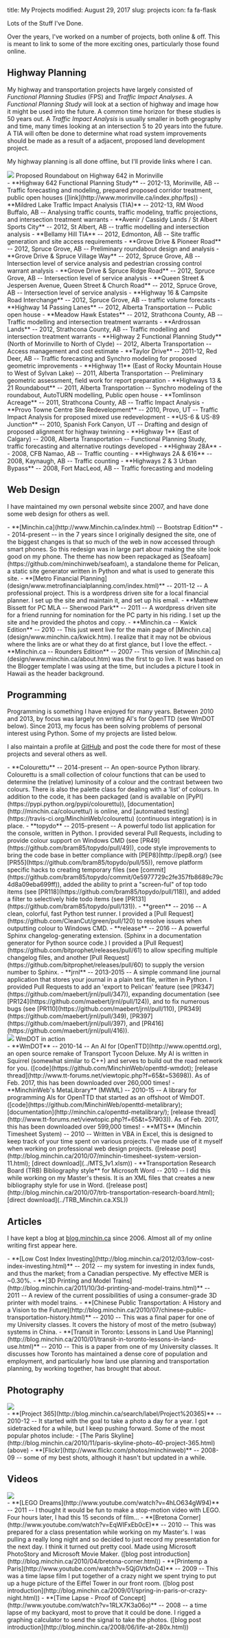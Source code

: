 title: My Projects
modified: August 29, 2017
slug: projects
icon: fa fa-flask

<!-- _ Heading Photos are 16x9 ratio, 688x387px -->
Lots of the Stuff I've Done.

Over the years, I've worked on a number of projects, both online &
off. This is meant to link to some of the more exciting ones,
particularly those found online.

Highway Planning
----------------

My highway and transportation projects have largely consisted of *Functional
Planning Studies* (FPS) and *Traffic Impact Analyses*. A *Functional Planning
Study* will look at a section of highway and image how it might be used into
the future. A common time horizon for these studies is 50 years out. A
*Traffic Impact Analysis* is usually smaller in both geography and time, many
times looking at an intersection 5 to 20 years into the future. A TIA will
often be done to determine what road system improvements should be made as a
result of a adjacent, proposed land development project.

My highway planning is all done offline, but I'll provide links where I
can.

<div class="center-block thumbnail max-col-md-9">
	<img src="../images/morinville-roundabout-688.jpg" />
	<caption>Proposed Roundabout on Highway 642 in Morinville</caption>
</div>

<div class="real-list" markdown=1>
-   **Highway 642 Functional Planning Study** -- 2012-13, Morinville, AB --
    Traffic forecasting and modeling, prepared proposed corridor treatment,
    public open houses ([link](http://www.morinville.ca/index.php/fps))
-   **Mildred Lake Traffic Impact Analysis (TIA)** -- 2012-13, RM Wood
    Buffalo, AB -- Analysing traffic counts, traffic modeling, traffic
    projections, and intersection treatment warrants
-   **Avenir / Cassidy Lands / St Albert Sports City** -- 2012, St
    Albert, AB -- traffic modelling and intersection analysis
-   **Bellamy Hill TIA** -- 2012, Edmonton, AB -- Site traffic generation
    and site access requirements
-   **Grove Drive & Pioneer Road** -- 2012, Spruce Grove, AB --
    Preliminary roundabout design and analysis
-   **Grove Drive & Spruce Village Way** -- 2012, Spruce Grove, AB --
    Intersection level of service analysis and pedestrian crossing
    control warrant analysis
-   **Grove Drive & Spruce Ridge Road** -- 2012, Spruce Grove, AB --
    Intersection level of service analysis
-   **Queen Street & Jespersen Avenue, Queen Street & Church Road** --
    2012, Spruce Grove, AB -- Intersection level of service analysis
-   **Highway 16 & Campsite Road Interchange** -- 2012, Spruce Grove, AB --
    traffic volume forecasts
-   **Highway 14 Passing Lanes** -- 2012, Alberta Transportation -- Public
    open house
-   **Meadow Hawk Estates** -- 2012, Strathcona County, AB -- Traffic
    modelling and intersection treatment warrants
-   **Ardrossan Lands** -- 2012, Strathcona County, AB -- Traffic
    modelling and intersection treatment warrants
-   **Highway 2 Functional Planning Study** (North of Morinville to
    North of Clyde) -- 2012, Alberta Transportation -- Access management
    and cost estimate
-   **Taylor Drive** -- 2011-12, Red Deer, AB -- Traffic forecasting and
    Synchro modeling for proposed geometric improvements
-   **Highway 11** (East of Rocky Mountain House to West of Sylvan Lake) --
    2011, Alberta Transportation -- Preliminary geometric assessment,
    field work for report preparation
-   **Highways 13 & 21 Roundabout** -- 2011, Alberta Transportation --
    Synchro modeling of the roundabout, AutoTURN modelling, Public open
    house
-   **Tomlinson Acreage** -- 2011, Strathcona County, AB -- Traffic Impact
    Analysis
-   **Provo Towne Centre Site Redevelopment** -- 2010, Provo, UT --
    Traffic Impact Analysis for proposed mixed use redevelopment
-   **US-6 & US-89 Junction** -- 2010, Spanish Fork Canyon, UT -- Drafting
    and design of proposed alignment for highway twinning
-   **Highway 1** (East of Calgary) -- 2008, Alberta Transportation --
    Functional Planning Study, traffic forecasting and alternative
    routings developed
-   **Highway 28A** -- 2008, CFB Namao, AB -- Traffic counting
-   **Highways 2A & 616** -- 2008, Kaynaugh, AB -- Traffic counting
-   **Highways 2 & 3 Urban Bypass** -- 2008, Fort MacLeod, AB -- Traffic
    forecasting and modeling
</div>

Web Design
----------

I have maintained my own personal website since 2007, and have done some web
design for others as well.

<div class="real-list" markdown=1>
-   **[Minchin.ca](http://www.Minchin.ca/index.html) -- Bootstrap Edition** --
    2014-present -- in the 7 years since I originally designed the site,
    one of the
	biggest changes is that so much of the web in now accessed through smart
	phones. So this redesign was in large part abour making the site look good
	on my phone. The theme has now been repackaged as
    [Seafoam](https://github.com/minchinweb/seafoam), a standalone theme for
    Pelican, a static site generator written in Python and what is used to
    generate this site.
-   **[Metro Financial Planning](design/www.metrofinancialplanning.com/index.html)** --
    2011-12 -- A professional project. This is a wordpress driven site
    for a local financial planner. I set up the site and maintain it,
    and set up his email.
-   **Matthew Bissett for PC MLA -- Sherwood
    Park** -- 2011 -- A wordpress driven site
    for a friend running for nomination for the PC party in his riding.
    I set up the site and he provided the photos and copy.
-   **Minchin.ca -- Kwick Edition** --
    2010 -- This just went live for the main page of
    [Minchin.ca](design/www.minchin.ca/kwick.htm). I realize that it may not be
    obvious where the links are or what they do at first glance, but I
    love the effect.
-   **Minchin.ca -- Rounders Edition** -- 2007 -- This version of
    [Minchin.ca](design/www.minchin.ca/about.htm) was the first to go live. It was
    based on the Blogger template I was using at the time, but includes
    a picture I took in Hawaii as the header background.
</div>

Programming
-----------

Programming is something I have enjoyed for many years. Between 2010 and 2013, by focus was largely on writing AI's for OpenTTD (see WmDOT below). Since 2013, my focus has been solving problems of personal interest using Python. Some of my projects are listed below.

I also maintain a profile at [GitHub](https://github.com/MinchinWeb) and post
the code there for most of these projects and several others as well.

<div class="real-list" markdown=1>
-   **Colourettu** -- 2014-present -- An open-source Python library.
    Colourettu is a small collection of colour functions that can be used to
    determine the (relative) luminosity of a colour and the contrast between
    two colours. There is also the palette class for dealing with a 'list' of
    colours. In addition to the code, it has been packaged (and is available
    on [PyPI](https://pypi.python.org/pypi/colourettu)),
    [documentation](http://minchin.ca/colourettu/) is online, and
    [automated testing](https://travis-ci.org/MinchinWeb/colourettu)
    (continuous integration) is in place.
-   **topydo** -- 2015-present -- A powerful todo list application for the
    console, written in Python. I provided several Pull Requests, including to
    provide colour support on Windows CMD (see
    [PR49](https://github.com/bram85/topydo/pull/49)), code style improvements
    to bring the code base in better compliance with [PEP8](http://pep8.org/)
    (see [PR55](https://github.com/bram85/topydo/pull/55)), remove platform
    specific hacks to creating temporary files (see
    [commit](https://github.com/bram85/topydo/commit/0e5977729c2fe357fb8689c79c4d8a09eba699ff)),
    added the ability to print a "screen-ful" of top todo items (see
    [PR118](https://github.com/bram85/topydo/pull/118)), and added a filter to
    selectively hide todo items (see
    [PR131](https://github.com/bram85/topydo/pull/131)).
-   **green** -- 2016 -- A clean, colorful, fast Python test runner. I
    provided a [Pull Request](https://github.com/CleanCut/green/pull/120) to
    resolve issues when outputting colour to Windows CMD.
-   **release** -- 2016 -- A powerful Sphinx changelog-generating extension.
    (Sphinx in a documentation generator for Python source code.) I
    provided a [Pull Request](https://github.com/bitprophet/releases/pull/61)
    to allow specifing multiple changelog files, and another
    [Pull Request](https://github.com/bitprophet/releases/pull/60) to supply
    the version number to Sphinx.
-   **jrnl** -- 2013-2015 -- A simple command line journal application that
    stores your journal in a plain text file, written in Python. I provided
    Pull Requests to add an 'export to Pelican' feature (see
    [PR347](https://github.com/maebert/jrnl/pull/347)), expanding
    documentation (see [PR124](https://github.com/maebert/jrnl/pull/124)), and
    to fix numerous bugs (see
    [PR110](https://github.com/maebert/jrnl/pull/110),
    [PR349](https://github.com/maebert/jrnl/pull/349),
    [PR397](https://github.com/maebert/jrnl/pull/397), and
    [PR416](https://github.com/maebert/jrnl/pull/416)).
</div>

<div class="center-block thumbnail max-col-md-9">
	<img src="../images/wmdot-twinned-freeways-688.png" />
	<caption>WmDOT in action</caption>
</div>

<div class="real-list" markdown=1>
-   **WmDOT** -- 2010-14 -- An AI for [OpenTTD](http://www.openttd.org),
    an open source remake of Transport Tycoon Deluxe. My AI is written
    in Squirrel (somewhat similar to C++) and serves to build out the
    road network for you.
    ([code](https://github.com/MinchinWeb/openttd-wmdot); [release
    thread](http://www.tt-forums.net/viewtopic.php?f=65&t=53698)).
    As of Feb. 2017, this has been downloaded over 260,000 times!
-   **MinchinWeb's MetaLibrary** (MWML) -- 2010-15 -- A library for
    programming AIs for OpenTTD that started as an offshoot of WmDOT.
    ([code](https://github.com/MinchinWeb/openttd-metalibrary);
    [documentation](http://minchin.ca/openttd-metalibrary/); [release
    thread](http://www.tt-forums.net/viewtopic.php?f=65&t=57903)).
    As of Feb. 2017, this has been downloaded over 599,000 times!
-   **MTS** (Minchin Timesheet System) -- 2010 -- Written in VBA in Excel,
    this is designed to keep track of your time spent on various
    projects. I've made use of it myself when working on professional
    web design projects. ([release
    post](http://blog.minchin.ca/2010/07/minchin-timesheet-system-version-11.html);
    [direct download](../MTS_1v1.xlsm))
-   **Transportation Research Board (TRB) Bibliography style** for
    Microsoft Word -- 2010 -- I did this while working on my Master's
    thesis. It is an XML files that creates a new bibliography style for
    use in Word. ([release
    post](http://blog.minchin.ca/2010/07/trb-transportation-research-board.html);
    [direct download](../TRB_Minchin.ca.XSL))
</div>


Articles
--------

I have kept a blog at [blog.minchin.ca](http://blog.minchin.ca) since
2006. Almost all of my online writing first appear here.

<div class="real-list" markdown=1>
-   **[Low Cost Index
    Investing](http://blog.minchin.ca/2012/03/low-cost-index-investing.html)** --
    2012 -- my system for investing in index funds, and thus the
    market; from a Canadian perspective. My effective MER is ~0.30%.
-   **[3D Printing and Model
    Trains](http://blog.minchin.ca/2011/10/3d-printing-and-model-trains.html)** --
    2011 -- A review of the current possibilities of using a
    consumer-grade 3D printer with model trains.
-   **[Chinese Public Transportation: A History and a Vision to the
    Future](http://blog.minchin.ca/2010/07/chinese-public-transportation-history.html)** --
    2010 -- This was a final paper for one of my University classes. It
    covers the history of most of the metro (subway) systems in China.
-   **[Transit in Toronto: Lessons in Land Use
    Planning](http://blog.minchin.ca/2010/01/transit-in-toronto-lessons-in-land-use.html)** --
    2010 -- This is a paper from one of my University classes. It
    discusses how Toronto has maintained a dense core of population and
    employment, and particularly how land use planning and
    transportation planning, by working together, has brought that
    about.
</div>

Photography
-----------

<div class="center-block thumbnail max-col-md-9">
	<img src="../images/IMG_3252-paris-skyline-688.JPG" />
</div>

<div class="real-list" markdown=1>
-   **[Project 365](http://blog.minchin.ca/search/label/Project%20365)** --
    2010-12 -- It started with the goal to take a photo a day for a year. I
    got sidetracked for a while, but I keep pushing forward. Some of the
    most popular photos include:
    -   [The Paris
    Skyline](http://blog.minchin.ca/2010/11/paris-skyline-photo-40-project-365.html) (above)
-   **[Flickr](http://www.flickr.com/photos/minchinweb)** -- 2008-09 -- some
of my best shots, although it hasn't but updated in a while.
</div>

Videos
------

<div class="center-block thumbnail max-col-md-9">
	<img src="../images/Lego-stop-motion-688.jpg" />
</div>

<div class="real-list" markdown=1>
-   **[LEGO Dreams](http://www.youtube.com/watch?v=4hLO634gW94)** -- 2011 --
    I thought it would be fun to make a stop-motion video with LEGO.
    Four hours later, I had this 15 seconds of film...
-   **[Bretona Corner](http://www.youtube.com/watch?v=EqWIFxEb0cE)** --
    2010 -- This was prepared for a class presentation while working on
    my Master's. I was pulling a really long night and so decided to
    just record my presentation for the next day. I think it turned out
    pretty cool. Made using Microsoft PhotoStory and Microsoft Movie
    Maker. ([blog post
    introduction](http://blog.minchin.ca/2010/04/bretona-corner.html))
-   **[Printemp a Paris](http://www.youtube.com/watch?v=5QjGVtkfnO4)** --
    2009 -- This was a time lapse film I put together of a crazy night we
    spent trying to put up a huge picture of the Eiffel Tower in our
    front room. ([blog post
    introduction](http://blog.minchin.ca/2009/01/spring-in-paris-or-crazy-night.html))
-   **[Time Lapse - Proof of
    Concept](http://www.youtube.com/watch?v=1RLX7K3a06o)** -- 2008 -- a
    time lapse of my backyard, most to prove that it could be done. I
    rigged a graphing calculator to send the signal to take the
    photos. ([blog post
    introduction](http://blog.minchin.ca/2008/06/life-at-280x.html))
</div>
